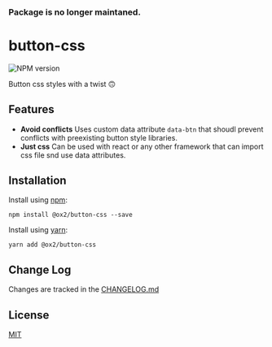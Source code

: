 ### Package is no longer maintaned.

# button-css
![NPM version](https://img.shields.io/npm/v/@ox2/button-css.svg?style=flat)

Button css styles with a twist 🙃

## Features

* **Avoid conflicts** Uses custom data attribute `data-btn` that shoudl prevent conflicts with preexisting button style libraries.
* **Just css** Can be used with react or any other framework that can import css file snd use data attributes.

## Installation
Install using [npm](http://npmjs.com):
```
npm install @ox2/button-css --save
```
Install using [yarn](http://yarnpkg.com):
```
yarn add @ox2/button-css
```

## Change Log
Changes are tracked in the [CHANGELOG.md](https://github.com/ox2/button-css/tree/master/CHANGELOG.md)

## License
[MIT](https://github.com/ox2/button-css/tree/master/LICENSE)
